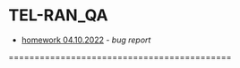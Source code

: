 # TEL-RAN_QA

- [homework 04.10.2022](https://docs.google.com/spreadsheets/d/1Ai-VRgtAKV_HVXu_W3JLxj9jFJYKBbVi-7C6XunFQgI/edit#gid=0) - _bug report_

===========================================
